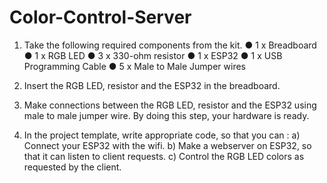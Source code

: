 # Color-Control-Server

1. Take the following required components from the kit.
● 1 x Breadboard
● 1 x RGB LED
● 3 x 330-ohm resistor
● 1 x ESP32
● 1 x USB Programming Cable
● 5 x Male to Male Jumper wires

2. Insert the RGB LED, resistor and the ESP32 in the breadboard.
   
3. Make connections between the RGB LED, resistor and the ESP32 using male to male jumper wire. By doing this step, your hardware is ready.
   
4. In the project template, write appropriate code, so that you can :
a) Connect your ESP32 with the wifi.
b) Make a webserver on ESP32, so that it can listen to client requests.
c) Control the RGB LED colors as requested by the client.

